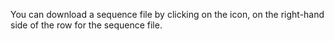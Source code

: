 You can download a sequence file by clicking on the <span class="fa fa-fw fa-download"></span> icon, on the right-hand side of the row for the sequence file.